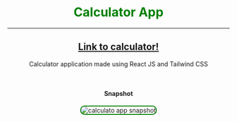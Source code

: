 <div style="text-align:center">
<h1 style="color: green">Calculator App</h1>
<hr>
<h2><a href="https://reactjs-calculator-apk.netlify.app/" style="hover:border-bottom:1px solid blue">Link to calculator!</a></h2>
<p>Calculator application made using React JS and Tailwind CSS</p>
<br>
<div>
<h4 style="text-align:center">Snapshot</h4>
<div><img src="https://i.imgur.com/KfzeW4s.png" alt="calculato app snapshot" style="border:green solid 2px; border-radius:2rem"/></div>
</div>
</div>
